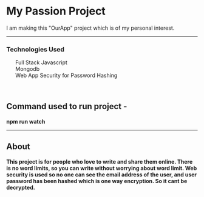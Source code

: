  # My Passion Project 
I am making this "OurApp" project which is of my personal interest.
<hr>
<h3>Technologies Used </h3>
<ul>
Full Stack Javascript
  <br>
Mongodb
  <br>
Web App Security for Password Hashing
  <br>
</ul>
<br>
<h2>Command used to run project - </h2>
<h4>npm run watch
  <hr>
  <h2>About</h2>
  <h4>This project is for people who love to write and share them online. There is no word limits, so you can write without worrying about 
  word limit. Web security is used so no one can see the email address of the user, and user password has been hashed which is one way encryption. So it cant be decrypted.
